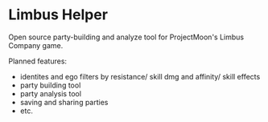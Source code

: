 # Limbus Helper
Open source party-building and analyze tool for ProjectMoon's Limbus Company game.

Planned features:
- identites and ego filters by resistance/ skill dmg and affinity/ skill effects
- party building tool
- party analysis tool
- saving and sharing parties
- etc.
